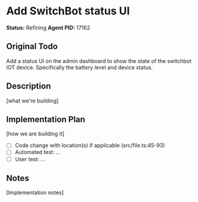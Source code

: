 # Add SwitchBot status UI
**Status:** Refining
**Agent PID:** 17162

## Original Todo
Add a status UI on the admin dashboard to show the state of the switchbot IOT device. Specifically the battery level and device status.

## Description
[what we're building]

## Implementation Plan
[how we are building it]
- [ ] Code change with location(s) if applicable (src/file.ts:45-93)
- [ ] Automated test: ...
- [ ] User test: ...

## Notes
[Implementation notes]